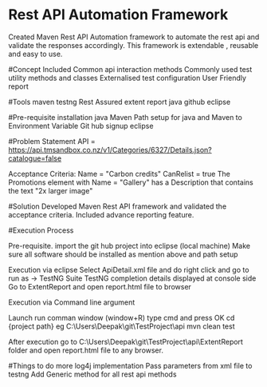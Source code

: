 # Rest API Automation Framework
Created Maven Rest API Automation framework to automate the rest api and validate the responses accordingly.
This framework is extendable , reusable and easy to use.

#Concept Included
Common api interaction methods
Commonly used test utility methods and classes
Externalised test configuration
User Friendly report

#Tools
maven
testng
Rest Assured
extent report
java
github
eclipse

#Pre-requisite installation
java
Maven
Path setup for java and Maven to Environment Variable
Git hub signup
eclipse

#Problem Statement
API = https://api.tmsandbox.co.nz/v1/Categories/6327/Details.json?catalogue=false

Acceptance Criteria:
Name = "Carbon credits"
CanRelist = true
The Promotions element with Name = "Gallery" has a Description that contains the text "2x larger image"

#Solution
Developed Maven Rest API framework and validated the acceptance criteria.
Included advance reporting feature.

#Execution Process

Pre-requisite.
import the git hub project into eclipse (local machine)
Make sure all software should be installed as mention above and path setup

Execution via eclipse
Select ApiDetail.xml file and do right click and go to run as -> TestNG Suite
TestNG completion details displayed at console side
Go to ExtentReport and open report.html file to browser


Execution via Command line argument

Launch run comman window (window+R) type cmd and press OK
cd {project path} eg C:\Users\Deepak\git\TestProject\api 
mvn clean test

After execution go to C:\Users\Deepak\git\TestProject\api\ExtentReport folder and open report.html file to any browser.


#Things to do more 
log4j implementation
Pass parameters from xml file to testng 
Add Generic method for all rest api methods














